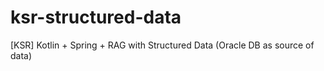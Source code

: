 # ksr-structured-data
[KSR] Kotlin + Spring + RAG with Structured Data (Oracle DB as source of data)
